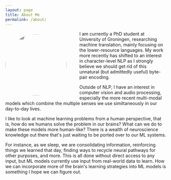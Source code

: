 ```yaml
---
layout: page
title: About Me
permalink: /about/
---
```

<img src="https://avatars.githubusercontent.com/u/5771164?v=4" alt="Avatar" style="width:20vw; border-radius:50%; float:left; margin-right:40px; margin-bottom:10px; margin-top:10px;"> 

<!-- #### Work-Related --> 
I am currently a PhD student at University of Groningen, researching machine translation, mainly focusing on the lower-resource languages. My work more recently has shifted to an interest in character-level NLP as I strongly believe we should get rid of this unnatural (but admittedly useful) byte-pair encoding. 

Outside of NLP, I have an interest in computer vision and audio processing, especially the more recent multi-modal models which combine the multiple senses we use similtaneously in our day-to-day lives.

I like to look at machine learning problems from a human perspective, that is, how do we humans solve the problem in our brains? What can we do to make these models more human-like? There is a wealth of neuroscience knowledge out there that's just waiting to be ported over to our ML systems. 

For instance, as we sleep, we are consolidating information, reinforcing things we learned that day, finding ways to recycle neural pathways for other purposes, and more. This is all done without direct access to any input, but ML models currently use input from real-world data to learn. How we can incorporate more of the brain's learning strategies into ML models is something I hope we can figure out.


<!-- #### Not Work-Related --> 